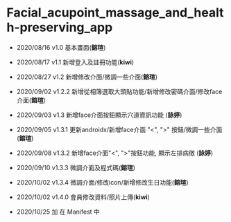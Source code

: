 # Facial_acupoint_massage_and_health-preserving_app
- 2020/08/16 v1.0 基本畫面(**鎔瑄**)            
- 2020/08/17 v1.1 新增登入及註冊功能(**kiwi**)
- 2020/08/27 v1.2 新增修改介面/微調一些介面(**鎔瑄**)
- 2020/09/02 v1.2.2 新增從相簿選取大頭貼功能/新增修改密碼介面/修改face介面(**鎔瑄**)
- 2020/09/03 v1.3 新增face介面按鈕顯示穴道資訊功能 (**詠婷**)
- 2020/09/05 v1.3.1 更新androidx/新增face介面 "<", ">" 按鈕/微調一些介面(**鎔瑄**)
- 2020/09/08 v1.3.2 新增face介面"<", ">"按鈕功能, 顯示左排病徵 (**詠婷**)
- 2020/09/10 v1.3.3 微調介面及程式碼(**鎔瑄**)
- 2020/10/02 v1.3.4 微調介面/修改icon/新增修改生日功能(**鎔瑄**)
- 2020/10/02 v1.4.0 會員修改資料/照片上傳(**kiwi**)

- 2020/10/25 加    <uses-permission android:name="android.permission.WRITE_EXTERNAL_STORAGE" />  在 Manifest 中
